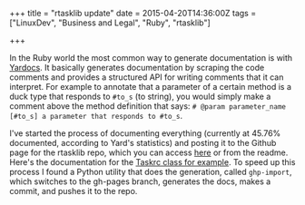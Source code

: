 +++
title = "rtasklib update"
date = 2015-04-20T14:36:00Z
tags = ["LinuxDev", "Business and Legal", "Ruby", "rtasklib"]

+++

In the Ruby world the most common way to generate documentation is with [Yardocs](http://yardoc.org). It basically generates documentation by scraping the code comments and provides a structured API for writing comments that it can interpret. For example to annotate that a parameter of a certain method is a duck type that responds to `#to_s` (to string), you would simply make a comment above the method definition that says: `# @param parameter_name [#to_s] a parameter that responds to #to_s`.

I've started the process of documenting everything (currently at 45.76% documented, according to Yard's statistics) and posting it to the Github page for the rtasklib repo, which you can access [here](http://will-paul.com/rtasklib/) or from the readme. Here's the documentation for the [Taskrc class for example](http://will-paul.com/rtasklib/Rtasklib/Taskrc.html). To speed up this process I found a Python utility that does the generation, called `ghp-import`, which switches to the gh-pages branch, generates the docs, makes a commit, and pushes it to the repo.
